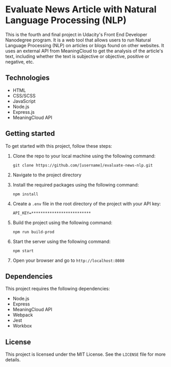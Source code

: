 # Evaluate News Article with Natural Language Processing (NLP)
This is the fourth and final project in Udacity's Front End Developer Nanodegree program. It is a web tool that allows users to run Natural Language Processing (NLP) on articles or blogs found on other websites. It uses an external API from MeaningCloud to get the analysis of the article's text, including whether the text is subjective or objective, positive or negative, etc.

## Technologies

* HTML
* CSS/SCSS
* JavaScript
* Node.js
* Express.js
* MeaningCloud API

## Getting started

To get started with this project, follow these steps:

1. Clone the repo to your local machine using the following command: 

    ```
    git clone https://github.com/[username]/evaluate-news-nlp.git
    ```

2. Navigate to the project directory

3. Install the required packages using the following command: 

    ```
    npm install
    ```

4. Create a `.env` file in the root directory of the project with your API key:

    ```
    API_KEY=**************************
    ```

5. Build the project using the following command:

    ```
    npm run build-prod
    ```

6. Start the server using the following command:

    ```
    npm start
    ```

7. Open your browser and go to `http://localhost:8080`

## Dependencies

This project requires the following dependencies:

* Node.js
* Express
* MeaningCloud API
* Webpack
* Jest
* Workbox

## License

This project is licensed under the MIT License. See the `LICENSE` file for more details.